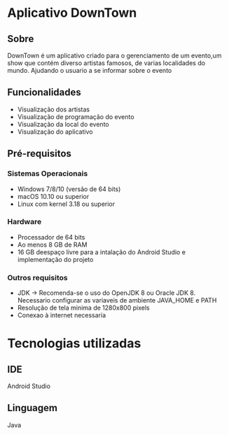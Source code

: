 # Aplicativo DownTown


## Sobre
DownTown é um aplicativo criado para o gerenciamento de um evento,um show que contém diverso artistas famosos, de varias localidades do mundo.
Ajudando o usuario a se informar sobre o evento

## Funcionalidades
- Visualização dos artistas
- Visualização de programação do evento
- Visualização da local do evento
- Visualização do aplicativo
## Pré-requisitos
### Sistemas Operacionais
- Windows 7/8/10 (versão de 64 bits)
- macOS 10.10 ou superior
- Linux com kernel 3.18 ou superior
### Hardware
- Processador de 64 bits
- Ao menos 8 GB de RAM
- 16 GB deespaço livre para a intalação do Android Studio e implementação do projeto
### Outros requisitos
- JDK -> Recomenda-se o uso do OpenJDK 8 ou Oracle JDK 8. Necessario configurar as variaveis de ambiente JAVA_HOME e PATH
- Resolução de tela minima de 1280x800 pixels
- Conexao à internet necessaria

# Tecnologias utilizadas
## IDE
Android Studio
## Linguagem
Java








